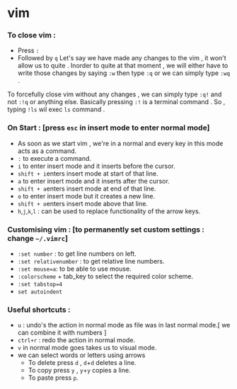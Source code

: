 # vim

### To close vim :
- Press `:` 
- Followed by `q`
Let's say we have made any changes to the vim , it won't allow us to quite . Inorder to quite at that moment , we will either have to write those changes by saying `:w` then type `:q` or we can simply type `:wq` .

To forcefully close vim without any changes , we can simply type `:q!` and not `:!q` or anything else.
Basically pressing `:!` is a terminal command . So , typing `!ls` wil exec `ls` command .



### On Start : [press `esc` in insert mode to enter normal mode]
- As soon as we start vim , we're in a normal and every key in this mode acts as a command.
- `:` to execute a command.
- `i` to enter insert mode and it inserts before the cursor.
- `shift + i`enters insert mode at start of that line.
- `a` to enter insert mode and it inserts after the cursor.
- `shift + a`enters insert mode at end of that line.
- `o` to enter insert mode but it creates a new line.
- `shift + o`enters insert mode above that line.
- `h`,`j`,`k`,`l` : can be used to replace functionality of the arrow keys.


### Customising vim : [to permanently set custom settings : change `~/.vimrc`]
- `:set number` : to get line numbers on left.
- `:set relativenumber` : to get relative line numbers.
- `:set mouse=a`: to be able to use mouse.
- `:colorscheme` + tab_key to select the required color scheme.
- `:set tabstop=4`
- `set autoindent`

### Useful shortcuts :
- `u` : undo's the action in normal mode as file was in last normal mode.[ we can combine it with numbers ]
- `ctrl+r` : redo the action in normal mode.
- `v` in normal mode goes takes us to visual mode.
- we can select words or letters using arrows
  - To delete press `d` , `d`+`d` deletes a line. 
  - To copy press `y` , `y`+`y` copies a line.
  - To paste press `p`.


